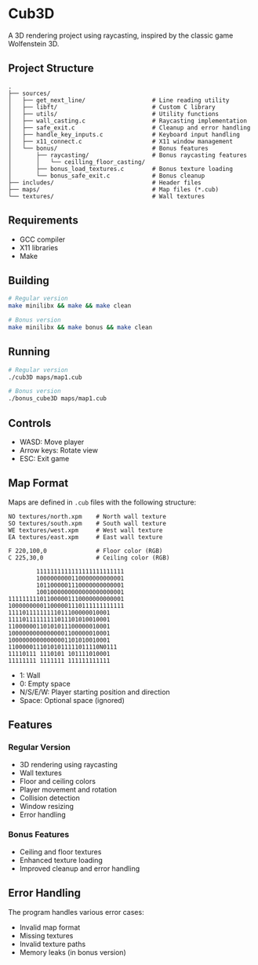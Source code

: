 # Cub3D

A 3D rendering project using raycasting, inspired by the classic game Wolfenstein 3D.

## Project Structure

```
.
├── sources/
│   ├── get_next_line/                   # Line reading utility
│   ├── libft/                           # Custom C library
│   ├── utils/                           # Utility functions
│   ├── wall_casting.c                   # Raycasting implementation
│   ├── safe_exit.c                      # Cleanup and error handling
│   ├── handle_key_inputs.c              # Keyboard input handling
│   ├── x11_connect.c                    # X11 window management
│   └── bonus/                           # Bonus features
│       ├── raycasting/                  # Bonus raycasting features
│       │   └── ceilling_floor_casting/
│       ├── bonus_load_textures.c        # Bonus texture loading
│       └── bonus_safe_exit.c            # Bonus cleanup
├── includes/                            # Header files
├── maps/                                # Map files (*.cub)
└── textures/                            # Wall textures
```

## Requirements

- GCC compiler
- X11 libraries
- Make

## Building

```bash
# Regular version
make minilibx && make && make clean

# Bonus version
make minilibx && make bonus && make clean
```

## Running

```bash
# Regular version
./cub3D maps/map1.cub

# Bonus version
./bonus_cube3D maps/map1.cub
```

## Controls

- WASD: Move player
- Arrow keys: Rotate view
- ESC: Exit game

## Map Format

Maps are defined in `.cub` files with the following structure:

```
NO textures/north.xpm    # North wall texture
SO textures/south.xpm    # South wall texture
WE textures/west.xpm     # West wall texture
EA textures/east.xpm     # East wall texture

F 220,100,0              # Floor color (RGB)
C 225,30,0               # Ceiling color (RGB)

        1111111111111111111111111
        1000000000110000000000001
        1011000001110000000000001
        1001000000000000000000001
111111111011000001110000000000001
100000000011000001110111111111111
11110111111111011100000010001
11110111111111011101010010001
11000000110101011100000010001
10000000000000001100000010001
10000000000000001101010010001
11000001110101011111011110N0111
11110111 1110101 101111010001
11111111 1111111 111111111111
```

- 1: Wall
- 0: Empty space
- N/S/E/W: Player starting position and direction
- Space: Optional space (ignored)

## Features

### Regular Version
- 3D rendering using raycasting
- Wall textures
- Floor and ceiling colors
- Player movement and rotation
- Collision detection
- Window resizing
- Error handling

### Bonus Features
- Ceiling and floor textures
- Enhanced texture loading
- Improved cleanup and error handling

## Error Handling

The program handles various error cases:
- Invalid map format
- Missing textures
- Invalid texture paths
- Memory leaks (in bonus version)
